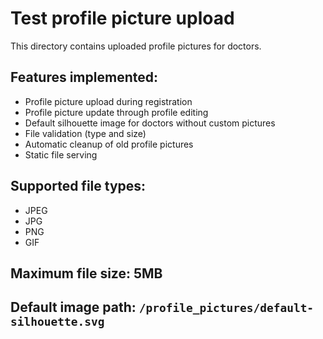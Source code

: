 # Test profile picture upload

This directory contains uploaded profile pictures for doctors.

## Features implemented:
- Profile picture upload during registration
- Profile picture update through profile editing
- Default silhouette image for doctors without custom pictures
- File validation (type and size)
- Automatic cleanup of old profile pictures
- Static file serving

## Supported file types:
- JPEG
- JPG  
- PNG
- GIF

## Maximum file size: 5MB

## Default image path: `/profile_pictures/default-silhouette.svg`